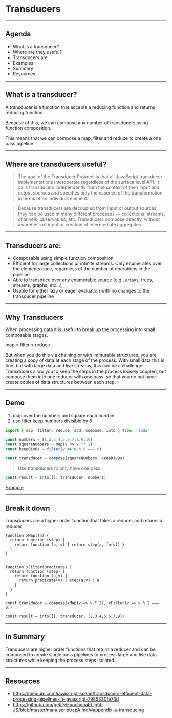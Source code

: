 # Transducers

---

## Agenda

* What is a transducer?
* Where are they useful?
* Transducers are
* Examples
* Summary
* Resources 

---

## What is a transducer?

A transducer is a function that accepts a reducing function and returns reducing function.

Because of this, we can compose any number of transducers using function composition.

This means that we can compose a map, filter and reduce to create a one pass pipeline.

---

## Where are transducers useful?

> The goal of the Transducer Protocol is that all JavaScript transducer implementations 
> interoperate regardless of the surface level API. It calls transducers independently 
> from the context of their input and output sources and specifies only the essence of 
> the transformation in terms of an individual element.

> Because transducers are decoupled from input or output sources, they can be used in 
> many different processes — collections, streams, channels, observables, etc. Transducers 
> compose directly, without awareness of input or creation of intermediate aggregates.

---

## Transducers are:

* Composable using simple function composition
* Efficient for large collections or infinite streams: Only enumerates over the elements 
  once, regardless of the number of operations in the pipeline
* Able to transduce over any enumerable source (e.g., arrays, trees, streams, graphs, etc…)
* Usable for either lazy or eager evaluation with no changes to the transducer pipeline

---

## Why Transducers

When processing data it is useful to break up the processing into small composable stages.

map > filter > reduce

But when you do this via chaining or with immutable structures, you are creating a copy 
of data at each stage of the process. With small data this is fine, but with large data
and live streams, this can be a challenge. Transducers allow you to keep the steps 
in the process loosely coupled, but compose them into one reducer with one pass,
so that you do not have create copies of data structures between each step.


---

## Demo

1. map over the numbers and square each number
2. use filter keep numbers divisible by 8

```js
import { map, filter, reduce, add, compose, into } from 'ramda'

const numbers = [1,2,3,4,5,6,7,8,9,10]
const squareNumbers = map(v => v ** 2)
const keepDiv8s = filter(v => v % 8 === 0)

const transducer = compose(squareNumbers, keepDiv8s)

```

> Use transducers to only have one pass

```js
const result = into([], transducer, numbers)
```

[Example](https://ramdajs.com/repl/?v=0.26.1#?const%20numbers%20%3D%20%5B1%2C2%2C3%2C4%2C5%2C6%2C7%2C8%2C9%2C10%5D%0Aconst%20squareNumbers%20%3D%20map%28v%20%3D%3E%20v%20%2A%2A%202%29%0Aconst%20keepDiv8s%20%3D%20filter%28v%20%3D%3E%20v%20%25%208%20%3D%3D%3D%200%29%0A%0Aconst%20transducer%20%3D%20compose%28squareNumbers%2C%20keepDiv8s%29%0A%0A%2F%2F%20const%20result%20%3D%20into%28%5B%5D%2C%20transducer%2C%20numbers%29)

---

## Break it down

Transducers are a higher order function that takes a reducer and returns a reducer

```
function xMap(fn) {
  return function (step) {
    return function (a, v) { return step(a, fn(v)) }
  }
}


function xFilter(predicate) {
  return function (step) {
    return function (a,v) {
      return predicate(v) ? step(a,v) : a
    }
  }
}

const transducer = compose(xMap(v => v * 2), xFilter(v => v % 2 === 0))

const result = into([], transducer, [2,3,4,5,6,7,9])
```

---

## In Summary

Tranducers are higher order functions that return a reducer and can be composed to 
create single pass pipelines to process large and live data structures while keeping
the process steps isolated.

---


## Resources

* https://medium.com/javascript-scene/transducers-efficient-data-processing-pipelines-in-javascript-7985330fe73d
* https://github.com/getify/Functional-Light-JS/blob/master/manuscript/apA.md/#appendix-a-transducing

 
